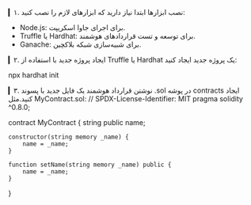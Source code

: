 ▎۱. نصب ابزارها
ابتدا نیاز دارید که ابزارهای لازم را نصب کنید:

- Node.js: برای اجرای جاوا اسکریپت.
- Truffle یا Hardhat: برای توسعه و تست قراردادهای هوشمند.
- Ganache: برای شبیه‌سازی شبکه بلاکچین.

▎۲. ایجاد پروژه جدید
با استفاده از Truffle یا Hardhat یک پروژه جدید ایجاد کنید:

npx hardhat init

▎۳. نوشتن قرارداد هوشمند
یک فایل جدید با پسوند .sol در پوشه contracts ایجاد کنید.مثل MyContract.sol:
// SPDX-License-Identifier: MIT
pragma solidity ^0.8.0;

contract MyContract {
    string public name;

    constructor(string memory _name) {
        name = _name;
    }

    function setName(string memory _name) public {
        name = _name;
    }
}
